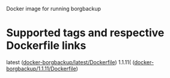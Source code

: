 Docker image for running borgbackup

Supported tags and respective Dockerfile links
==============================================

latest ([docker-borgbackup/latest/Dockerfile](https://github.com/pockost/docker-borgbackup/blob/master/latest/Dockerfile))
1.1.11( ([docker-borgbackup/1.1.11/Dockerfile](https://github.com/pockost/docker-borgbackup/blob/master/1.1.11/Dockerfile))
